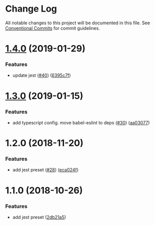 # Change Log

All notable changes to this project will be documented in this file.
See [Conventional Commits](https://conventionalcommits.org) for commit guidelines.

# [1.4.0](https://github.com/4Catalyzer/jest-preset/compare/@4c/jest-preset@1.3.0...@4c/jest-preset@1.4.0) (2019-01-29)


### Features

* update jest ([#40](https://github.com/4Catalyzer/jest-preset/issues/40)) ([6395c7f](https://github.com/4Catalyzer/jest-preset/commit/6395c7f))





# [1.3.0](https://github.com/4Catalyzer/jest-preset/compare/@4c/jest-preset@1.2.0...@4c/jest-preset@1.3.0) (2019-01-15)


### Features

* add typescript config. move babel-eslint to deps ([#30](https://github.com/4Catalyzer/jest-preset/issues/30)) ([aa03077](https://github.com/4Catalyzer/jest-preset/commit/aa03077))





# 1.2.0 (2018-11-20)


### Features

* add jest preset ([#28](https://github.com/4Catalyzer/jest-preset/issues/28)) ([eca024f](https://github.com/4Catalyzer/jest-preset/commit/eca024f))





# 1.1.0 (2018-10-26)


### Features

* add jest preset ([2db21a5](https://github.com/4Catalyzer/jest-preset/commit/2db21a5))
